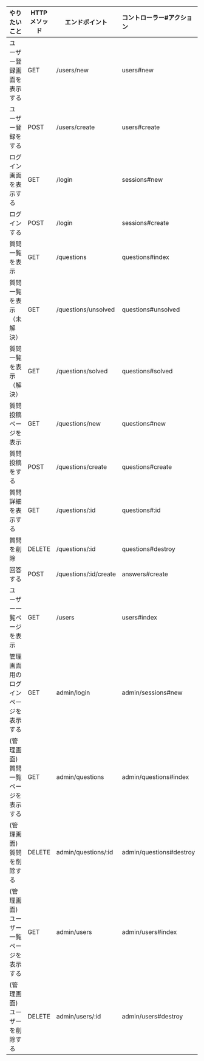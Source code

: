 | やりたいこと                           | HTTP メソッド | エンドポイント        | コントローラー#アクション |
| :------------------------------------- | ------------- | --------------------- | :------------------------ |
| ユーザー登録画面を表示する             | GET           | /users/new            | users#new                 |
| ユーザー登録をする                     | POST          | /users/create         | users#create              |
| ログイン画面を表示する                 | GET           | /login                | sessions#new              |  |
| ログインする                           | POST          | /login                | sessions#create           |
| 質問一覧を表示                         | GET           | /questions            | questions#index           |
| 質問一覧を表示（未解決）               | GET           | /questions/unsolved   | questions#unsolved        |
| 質問一覧を表示（解決）                 | GET           | /questions/solved     | questions#solved          |
| 質問投稿ページを表示                   | GET           | /questions/new        | questions#new             |
| 質問投稿をする                         | POST          | /questions/create     | questions#create          |
| 質問詳細を表示する                     | GET           | /questions/:id        | questions#:id             |
| 質問を削除                             | DELETE        | /questions/:id        | questions#destroy         |
| 回答する                               | POST          | /questions/:id/create | answers#create            |
| ユーザー一覧ページを表示               | GET           | /users                | users#index               |
| 管理画面用のログインページを表示する   | GET           | admin/login           | admin/sessions#new        |
| (管理画面)質問一覧ページを表示する     | GET           | admin/questions       | admin/questions#index     |
| (管理画面)質問を削除する               | DELETE        | admin/questions/:id   | admin/questions#destroy   |
| (管理画面)ユーザー一覧ページを表示する | GET           | admin/users           | admin/users#index         |
| (管理画面)ユーザーを削除する           | DELETE        | admin/users/:id       | admin/users#destroy       |
